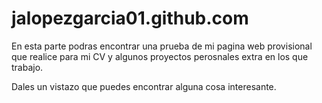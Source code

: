 # jalopezgarcia01.github.com

En esta parte podras encontrar una prueba de mi pagina web provisional que realice para mi CV y algunos proyectos perosnales extra en los que trabajo.

Dales un vistazo que puedes encontrar alguna cosa interesante.

